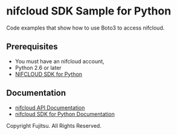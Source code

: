 # nifcloud SDK Sample for Python


Code examples that show how to use Boto3 to access nifcloud.

## Prerequisites

- You must have an nifcloud account, 
- Python 2.6 or later
- [NIFCLOUD SDK for Python](https://github.com/nifcloud/nifcloud-sdk-python)

## Documentation

- [nifcloud API Documentation](https://docs.nifcloud.com/)
- [nifcloud SDK for Python Documentation](https://nifcloud-sdk-python.readthedocs.io/en/latest/)


Copyright Fujitsu. All Rights Reserved.
